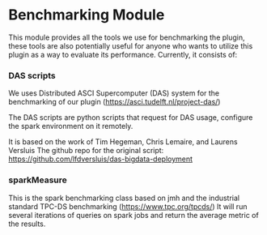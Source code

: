 # Benchmarking Module

This module provides all the tools we use for benchmarking the plugin, these tools are also potentially useful for
anyone who wants to utilize this plugin as a way to evaluate its performance. Currently, it consists of:

### DAS scripts
We uses Distributed ASCI Supercomputer (DAS) system for the benchmarking of our plugin
(https://asci.tudelft.nl/project-das/)

The DAS scripts are python scripts that request for DAS
usage, configure the spark environment on it remotely.

It is based on the work of Tim Hegeman, Chris Lemaire, and Laurens Versluis
The github repo for the original script: https://github.com/lfdversluis/das-bigdata-deployment

### sparkMeasure
This is the spark benchmarking class based on jmh and the industrial standard TPC-DS benchmarking
(https://www.tpc.org/tpcds/)
It will run several iterations of queries on spark jobs and return the average metric of the results.